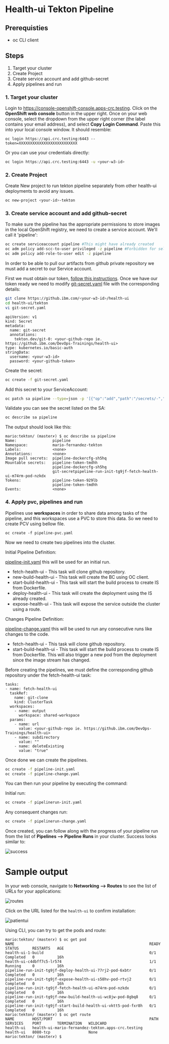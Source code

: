 # Health-ui Tekton Pipeline

## Prerequisties

* oc CLI client

## Steps

1. Target your cluster
2. Create Project
3. Create service account and add github-secret
4. Apply pipelines and run

### 1. Target your cluster

Login to https://console-openshift-console.apps-crc.testing. Click on the **OpenShift web console** button in the upper right.  Once on your web console, select the dropdown from the upper right corner (the label contains your email address), and select **Copy Login Command**.  Paste this into your local console window.  It should resemble:

```
oc login https://api.crc.testing:6443 --token=XXXXXXXXXXXXXXXXXXXXXXXXXX
```
Or you can use your credentials directly:

```bash
oc login https://api.crc.testing:6443 -u <your-w3-id>
```

### 2. Create Project

Create New project to run tekton pipeline separately from other health-ui deployments to avoid any issues.

```bash
oc new-project <your-id>-tekton
```

### 3. Create service account and add github-secret

To make sure the pipeline has the appropriate permissions to store images in the local OpenShift registry, we need to create a service account.  We'll call it 'pipeline':

```bash
oc create serviceaccount pipeline #This might have already created
oc adm policy add-scc-to-user privileged -z pipeline #Forbidden for self-provisioner
oc adm policy add-role-to-user edit -z pipeline
```

In order to be able to pull our artifacts from github private repository we must add a secret to our Service account.

First we must obtain our token, [follow this instructions](https://docs.github.com/en/github/authenticating-to-github/creating-a-personal-access-token). Once we have our token ready we need to modify [git-secret.yaml](./git-secret.yaml) file with the corresponding details:

```bash
git clone https://github.ibm.com/<your-w3-id>/health-ui
cd health-ui/tekton
vi git-secret.yaml
```

```
apiVersion: v1
kind: Secret
metadata:
  name: git-secret
  annotations:
    tekton.dev/git-0: <your-github-repo ie. https://github.ibm.com/DevOps-Trainings/health-ui>
type: kubernetes.io/basic-auth
stringData:
  username: <your-w3-id>
  password: <your-github-token>
```
Create the secret:

```bash
oc create -f git-secret.yaml
```
Add this secret to your ServiceAccount:

```bash
oc patch sa pipeline --type=json -p '[{"op":"add","path":"/secrets/-","value":{"name":"git-secret"}}]'
```

Validate you can see the secret listed on the SA:

```bash
oc describe sa pipeline
```
The output should look like this:

```
mario:tekton/ (master✗) $ oc describe sa pipeline
Name:                pipeline
Namespace:           mario-fernandez-tekton
Labels:              <none>
Annotations:         <none>
Image pull secrets:  pipeline-dockercfg-sh5hq
Mountable secrets:   pipeline-token-tmdhh
                     pipeline-dockercfg-sh5hq
                     git-secretpipeline-run-init-tg9jf-fetch-health-ui-m74rm-pod-nzkdx
Tokens:              pipeline-token-929lb
                     pipeline-token-tmdhh
Events:              <none>
```



### 4. Apply pvc, pipelines and run

Pipelines use **workspaces** in order to share data among tasks of the pipeline, and this workspaces use a PVC to store this data. So we need to create PCV using bellow file.

```
oc create -f pipeline-pvc.yaml
```

Now we need to create two pipelines into the cluster.  

Initial Pipeline Definition:

[pipeline-init.yaml](./pipeline-init.yaml) this will be used for an initial run.
- fetch-health-ui         - This task will clone github repository.
- new-build-health-ui     - This task will create the BC using OC client.
- start-build-health-ui   - This task will start the build process to create IS from Dockerfile.
- deploy-health-ui        - This task will create the deployment using the IS already created.
- expose-health-ui        - This task will expose the service outside the cluster using a route.

Changes Pipeline Definition:

[pipeline-change.yaml](./pipeline-change.yaml) this will be used to run any consecutive runs like changes to the code.
- fetch-health-ui         - This task will clone github repository.
- start-build-health-ui   - This task will start the build process to create IS from Dockerfile. This will also trigger a new pod from the deployment since the image stream has changed.

Before creating the pipelines, we must define the corresponding github repository under the fetch-health-ui task:

```
tasks:
- name: fetch-health-ui
  taskRef:
    name: git-clone
    kind: ClusterTask
  workspaces:
    - name: output
      workspace: shared-workspace
  params:
    - name: url
      value: <your-github-repo ie. https://github.ibm.com/DevOps-Trainings/health-ui>
    - name: subdirectory
      value: ""
    - name: deleteExisting
      value: "true"
```
Once done we can create the pipelines.

```bash
oc create -f pipeline-init.yaml
oc create -f pipeline-change.yaml
```

You can then run your pipeline by executing the command:

Initial run:

```bash
oc create -f pipelinerun-init.yaml
```

Any consequent changes run:

```bash
oc create -f pipelinerun-change.yaml
```

Once created, you can follow along with the progress of your pipeline run from the list of  **Pipelines --> Pipeline Runs** in your cluster.  Success looks similar to:

![success](./images/pipelinerun.png)

# Sample output

In your web console, navigate to **Networking --> Routes** to see the list of URLs for your applications:

![routes](./images/route.png)

Click on the URL listed for the `health-ui` to confirm installation:

![patientui](./images/health-ui.png)


Using CLI, you can try to get the pods and route:

```
mario:tekton/ (master✗) $ oc get pod
NAME                                                            READY   STATUS      RESTARTS   AGE
health-ui-1-build                                               0/1     Completed   0          16h
health-ui-c4dbff7c5-lr574                                       1/1     Running     0          16h
pipeline-run-init-tg9jf-deploy-health-ui-77rj2-pod-6xbtr        0/1     Completed   0          16h
pipeline-run-init-tg9jf-expose-health-ui-s58hv-pod-rtvj2        0/1     Completed   0          16h
pipeline-run-init-tg9jf-fetch-health-ui-m74rm-pod-nzkdx         0/1     Completed   0          16h
pipeline-run-init-tg9jf-new-build-health-ui-wc8jw-pod-8gbq8     0/1     Completed   0          16h
pipeline-run-init-tg9jf-start-build-health-ui-vktt5-pod-fxr8h   0/1     Completed   0          16h
mario:tekton/ (master✗) $ oc get route
NAME        HOST/PORT                                           PATH   SERVICES    PORT       TERMINATION   WILDCARD
health-ui   health-ui-mario-fernandez-tekton.apps-crc.testing          health-ui   8080-tcp                 None
mario:tekton/ (master✗) $                                                                                                 
```
